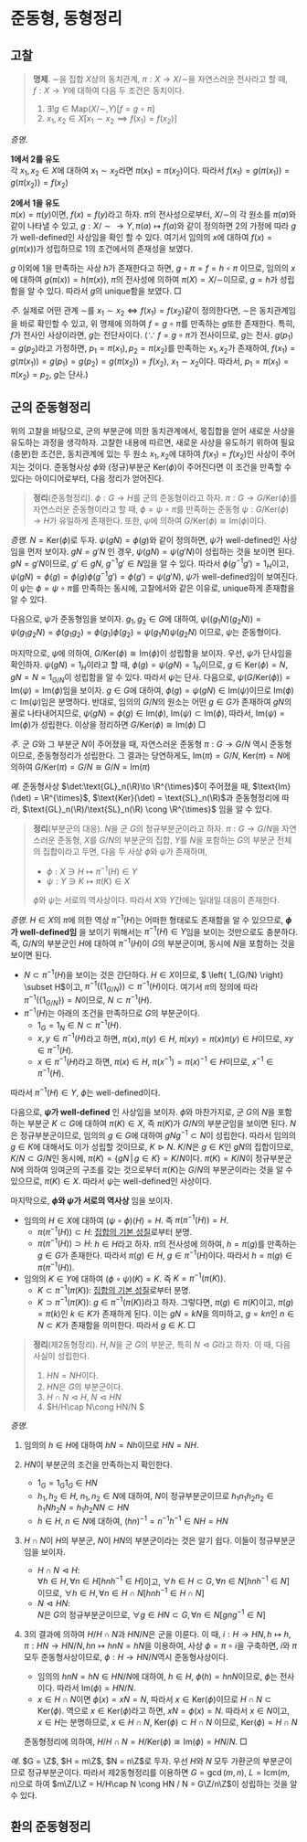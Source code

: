 <!---
title: "준동형, 동형정리"
category: Mathematics
language: Korean
--->

# 준동형, 동형정리

## 고찰

> **명제**. $\sim$을 집합 $X$상의 동치관계, $\pi: X\to X/\sim$을 자연스러운 전사라고 할 때,
> $f: X \to Y$에 대하여 다음 두 조건은 동치이다.
>
> 1. $\exists! g\in \text{Map}(X/\sim, Y) \left[ f = g\circ \pi \right]$
> 2. $x_1, x_2\in X\left[x_1\sim x_2 \implies f(x_1) = f(x_2)\right]$

*증명*.

**1에서 2를 유도**  
각 $x_1, x_2\in X$에 대하여 $x_1\sim x_2$라면 $\pi(x_1) = \pi(x_2)$이다. 따라서
$f(x_1) = g(\pi(x_1)) = g(\pi(x_2)) = f(x_2)$

**2에서 1을 유도**  
$\pi(x) = \pi(y)$이면, $f(x) = f(y)$라고 하자. $\pi$의 전사성으로부터,
$X/\sim$의 각 원소를 $\pi(a)$와 같이 나타낼 수 있고,
$g: X/\sim \to Y, \pi(a)\mapsto f(a)$와 같이 정의하면 2의 가정에 따라 $g$가
well-defined인 사상임을 확인 할 수 있다. 여기서 임의의 $x$에 대하여
$f(x) = g(\pi(x))$가 성립하므로 1의 조건에서의 존재성을 보였다.

$g$ 이외에 1을 만족하는 사상 $h$가 존재한다고 하면,
$g\circ \pi = f = h\circ\pi$ 이므로, 임의의 $x$에 대하여 $g(\pi(x)) = h(\pi(x))$,
$\pi$의 전사성에 의하여 $\pi(X) = X/\sim$이므로, $g = h$가 성립함을 알 수 있다.
따라서 $g$의 unique함을 보였다. □

*주*. 실제로 어떤 관계 $\sim$를 $x_1\sim x_2 \iff f(x_1) = f(x_2)$같이 정의한다면,
$\sim$은 동치관계임을 바로 확인할 수 있고, 위 명제에 의하여 $f = g\circ\pi$를
만족하는 $g$또한 존재한다. 특히, $f$가 전사인 사상이라면,
$g$는 전단사이다. ($\because$ $f = g\circ\pi$가 전사이므로, $g$는 전사.
$g(p_1) = g(p_2)$라고 가정하면, $p_1 = \pi(x_1), p_2 = \pi(x_2)$를 만족하는 $x_1, x_2$가
존재하여, $f(x_1) = g(\pi(x_1)) = g(p_1) = g(p_2) = g(\pi(x_2)) = f(x_2)$, $x_1\sim x_2$이다.
따라서, $p_1 = \pi(x_1) = \pi(x_2) = p_2$, $g$는 단사.)

## 군의 준동형정리

위의 고찰을 바탕으로, 군의 부분군에 의한 동치관계에서, 몫집합을
얻어 새로운 사상을 유도하는 과정을 생각하자. 고찰한 내용에 따르면,
새로운 사상을 유도하기 위하여 필요(충분)한 조건은,
동치관계에 있는 두 원소 $x_1, x_2$에 대하여
$f(x_1) = f(x_2)$인 사상이 주어지는 것이다.
준동형사상 $\phi$와 (정규)부분군 $\text{Ker}(\phi)$이 주어진다면 이 조건을 만족할 수 있다는
아이디어로부터, 다음 정리가 얻어진다.

> **정리**(준동형정리).
> $\phi: G\to H$를 군의 준동형이라고 하자. $\pi: G\to G/\text{Ker}(\phi)$를
> 자연스러운 준동형이라고 할 때, $\phi = \psi\circ\pi$를 만족하는 준동형
> $\psi: G/\text{Ker}(\phi) \to H$가 유일하게 존재한다.
> 또한, $\psi$에 의하여 $G/\text{Ker}(\phi)\cong \text{Im}(\phi)$이다.

*증명*. $N = \text{Ker}(\phi)$로 두자. $\psi(gN) = \phi(g)$와 같이 정의하면,
$\psi$가 well-defined인 사상임을 먼저 보이자.
$gN = g'N$ 인 경우, $\psi(gN) = \psi(g'N)$이 성립하는 것을 보이면 된다.
$gN = g'N$이므로, $g'\in gN$, $g^{-1}g'\in N$임을 알 수 있다.
따라서 $\phi(g^{-1}g') = 1_H$이고,
$\psi(gN) = \phi(g) = \phi(g)\phi(g^{-1}g') = \phi(g') = \psi(g'N)$,
$\psi$가 well-defined임이 보여진다.
이 $\psi$는 $\phi=\psi\circ\pi$를 만족하는 동시에, 고찰에서와 같은 이유로, unique하게
존재함을 알 수 있다.

다음으로, $\psi$가 준동형임을 보이자.
$g_1,g_2\in G$에 대하여,
$\psi((g_1N)(g_2N)) = \psi(g_1g_2N) = \phi(g_1g_2) = \phi(g_1)\phi(g_2) = \psi(g_1N)\psi(g_2N)$
이므로, $\psi$는 준동형이다.

마지막으로, $\psi$에 의하여, $G/\text{Ker}(\phi) \cong \text{Im}(\phi)$이 성립함을 보이자.
우선, $\psi$가 단사임을 확인하자.
$\psi(gN) = 1_H$이라고 할 때, $\phi(g) = \psi(gN) = 1_H$이므로, $g\in \text{Ker}(\phi) = N$,
$gN = N = 1_{G/N}$이 성립함을 알 수 있다. 따라서 $\psi$는 단사.
다음으로, $\psi(G/\text{Ker}(\phi)) = \text{Im}(\psi) = \text{Im}(\phi)$임을 보이자.
$g\in G$에 대하여, $\phi(g) = \psi(gN) \in \text{Im}(\psi)$이므로
$\text{Im}(\phi)\subset\text{Im}(\psi)$임은 분명하다.
반대로, 임의의 $G/N$의 원소는 어떤 $g\in G$가 존재하여 $gN$의 꼴로 나타내어지므로,
$\psi(gN) = \phi(g)\in \text{Im}(\phi)$, $\text{Im}(\psi)\subset\text{Im}(\phi)$,
따라서, $\text{Im}(\psi)=\text{Im}(\phi)$가 성립한다. 이상을 정리하면
$G/\text{Ker}(\phi) \cong \text{Im}(\phi)$ □

*주*. 군 $G$와 그 부분군 $N$이 주어졌을 때, 자연스러운 준동형 $\pi: G\to G/N$ 역시
준동형이므로, 준동형정리가 성립한다. 그 결과는 당연하게도,
$\text{Im}(\pi) = G/N$, $\text{Ker}(\pi) = N$에 의하여
$G/\text{Ker}(\pi) = G/N \cong G/N = \text{Im}(\pi)$

*예*. 준동형사상 $\det:\text{GL}_n(\R)\to \R^{\times}$이 주어졌을 때,
$\text{Im}(\det) = \R^{\times}$, $\text{Ker}(\det) = \text{SL}_n(\R)$과
준동형정리에 따라, $\text{GL}_n(\R)/\text{SL}_n(\R) \cong \R^{\times}$ 임을 알 수 있다.

> **정리**(부분군의 대응). $N$을 군 $G$의 정규부분군이라고 하자.
> $\pi: G\to G/N$을 자연스러운 준동형, $X$를 $G/N$의 부분군의 집합,
> $Y$를 $N$을 포함하는 $G$의 부분군 전체의 집합이라고 두면, 다음 두 사상
> $\phi$와 $\psi$가 존재하며,
>
> - $\phi: X \ni H \mapsto \pi^{-1}(H) \in Y$
> - $\psi: Y \ni K \mapsto \pi(K) \in X$
> 
> $\phi$와 $\psi$는 서로의 역사상이다. 따라서 $X$와 $Y$간에는 일대일 대응이 존재한다.

*증명*. $H\in X$의 $\pi$에 의한 역상 $\pi^{-1}(H)$는 어떠한 형태로도 존재함을 알 수 있으므로,
**$\phi$가 well-defined임** 을 보이기 위해서는 $\pi^{-1}(H)\in Y$임을 보이는 것만으로도 충분하다.
즉, $G/N$의 부분군인 $H$에 대하여 $\pi^{-1}(H)$이 $G$의 부분군이며, 동시에 $N$을 포함하는 것을 보이면
된다.

- $N\subset\pi^{-1}(H)$을 보이는 것은 간단하다. $H\in X$이므로, $ \left\{ 1_{G/N} \right\} \subset H$이고,
$\pi^{-1}\left( \left\{ 1_{G/N} \right\}\right) \subset \pi^{-1}(H)$이다. 여기서 $\pi$의 정의에 따라
$\pi^{-1}\left(\left\{ 1_{G/N}\right\}\right) = N$이므로, $N\subset \pi^{-1}(H)$.
- $\pi^{-1}(H)$는 아래의 조건을 만족하므로 $G$의 부분군이다.
	* $1_G = 1_N\in N \subset \pi^{-1}(H)$.
	* $x,y \in \pi^{-1}(H)$라고 하면, $\pi(x), \pi(y)\in H$, $\pi(xy)=\pi(x)\pi(y)\in H$이므로,
	  $xy\in \pi^{-1}(H)$.
	* $x\in \pi^{-1}(H)$라고 하면, $\pi(x)\in H$, $\pi(x^{-1}) = \pi(x)^{-1}\in H$이므로,
	  $x^{-1}\in \pi^{-1}(H)$.

따라서 $\pi^{-1}(H) \in Y$, $\phi$는 well-defined이다.

다음으로, **$\psi$가 well-defined** 인 사상임을 보이자.
$\phi$와 마찬가지로, 군 $G$의 $N$을 포함하는 부분군 $K\subset G$에 대하여
$\pi(K)\in X$, 즉 $\pi(K)$가 $G/N$의 부분군임을 보이면 된다.
$N$은 정규부분군이므로, 임의의 $g\in G$에 대하여 $gNg^{-1}\subset N$이 성립한다.
따라서 임의의 $g\in K$에 대해서도 이가 성립할 것이므로, $K \vartriangleright N$.
$K/N$은 $g\in K$인 $gN$의 집합이므로, $K/N\subset G/N$인 동시에,
$\pi(K) = \left\{ gN \,|\, g\in K \right\} = K/N$이다. $\pi(K) = K/N$이 정규부분군 $N$에
의하여 잉여군의 구조를 갖는
것으로부터 $\pi(K)$는 $G/N$의 부분군이라는 것을 알 수 있으므로, $\pi(K)\in X$. 따라서
$\psi$는 well-defined인 사상이다.

마지막으로, **$\phi$와 $\psi$가 서로의 역사상** 임을 보이자.

- 임의의 $H\in X$에 대하여 $(\psi\circ\phi)(H) = H$. 즉 $\pi(\pi^{-1}(H)) = H$.
	* $\pi(\pi^{-1}(H))\subset H$: [집합의 기본 성질](./zfc.html#사상에-의한-상과-역상)로부터 분명.
	* $\pi(\pi^{-1}(H))\supset H$: $h\in H$라고 하자. $\pi$의 전사성에 의하여,
	  $h=\pi(g)$를 만족하는 $g\in G$가 존재한다. 따라서 $\pi(g)\in H$, $g\in \pi^{-1}(H)$이다.
	  따라서 $h = \pi(g) \in \pi(\pi^{-1}(H))$.
- 임의의 $K\in Y$에 대하여 $(\phi\circ\psi)(K) = K$. 즉 $K = \pi^{-1}(\pi(K))$.
	* $K\subset \pi^{-1}(\pi(K))$: [집합의 기본 성질](./zfc.html#사상에-의한-상과-역상)로부터 분명.
	* $K\supset \pi^{-1}(\pi(K))$: $g\in\pi^{-1}(\pi(K))$라고 하자.
	  그렇다면, $\pi(g)\in\pi(K)$이고, $\pi(g) = \pi(k)$인 $k\in K$가 존재하게 된다.
	  이는 $gN = kN$을 의미하고, $g=kn$인 $n\in N \subset K$가 존재함을 의미한다.
	  따라서 $g\in K$. □

> **정리**(제2동형정리). $H, N$을 군 $G$의 부분군, 특히 $N \vartriangleleft G$라고 하자. 이 때, 다음 사실이 성립한다.
>
> 1. $HN = NH$이다.
> 1. $HN$은 $G$의 부분군이다.
> 1. $H\cap N \vartriangleleft H$, $N\vartriangleleft HN$
> 1. $H/H\cap N\cong HN/N $

*증명*.

1. 임의의 $h\in H$에 대하여 $hN=Nh$이므로 $HN=NH$.
2. $HN$이 부분군의 조건을 만족하는지 확인한다.
	* $1_G = 1_G1_G \in HN$
	* $h_1, h_2\in H$, $n_1, n_2\in N$에 대하여, $N$이 정규부분군이므로 $h_1n_1h_2n_2 \in h_1Nh_2N = h_1h_2NN\subset HN$
	* $h\in H$, $n\in N$에 대하여, $(hn)^{-1}= n^{-1}h^{-1}\in NH = HN$
3. $H\cap N$이 $H$의 부분군, $N$이 $HN$의 부분군이라는 것은 알기 쉽다. 이들이 정규부분군임을 보이자.
	* $H\cap N \vartriangleleft H$:  
	  $\forall h\in H, \forall n\in H \left[ hnh^{-1}\in H \right]$이고,
	  $\forall h\in H\subset G, \forall n\in N \left[ hnh^{-1}\in N \right]$ 이므로,
	  $\forall h\in H, \forall n\in H\cap N \left[ hnh^{-1}\in H\cap N \right]$
	* $N \vartriangleleft HN$:  
	  $N$은 $G$의 정규부분군이므로, $\forall g\in HN \subset G, \forall n\in N \left[ gng^{-1} \in N \right]$
4. 3의 결과에 의하여 $H/H\cap N$과 $HN/N$은 군을 이룬다.
   이 때, $i: H\to HN, h\mapsto h$, $\pi: HN\to HN/N, hn\mapsto hnN = hN$을 이용하여,
   사상 $\phi = \pi\circ i$을 구축하면, $i$와 $\pi$ 모두 준동형사상이므로, $\phi: H\to HN/N$역시 준동형사상이다.
    * 임의의 $hnN = hN\in HN/N$에 대하여, $h\in H$, $\phi(h) = hnN$이므로, $\phi$는 전사이다.
      따라서 $\text{Im}(\phi) = HN/N$.
    * $x\in H\cap N$이면 $\phi(x) = xN = N$, 따라서 $x\in \text{Ker}(\phi)$이므로 $H\cap N \subset \text{Ker}(\phi)$.
      역으로 $x\in \text{Ker}(\phi)$라고 하면, $xN = \phi(x) = N$. 따라서 $x\in N$이고, $x\in H$는 분명하므로,
      $x\in H\cap N$, $\text{Ker}(\phi)\subset H\cap N$ 이므로, $\text{Ker}(\phi) = H\cap N$

   준동형정리에 의하여, $H/H\cap N = H/\text{Ker}(\phi) \cong \text{Im}(\phi) = HN/N$. □

*예*. $G = \Z$, $H = m\Z$, $N = n\Z$로 두자.
우선 $H$와 $N$ 모두 가환군의 부분군이므로 정규부분군이다.
따라서 제2동형정리를 이용하면 $G = \gcd(m,n)$, $L = \text{lcm}(m,n)$으로 하여
$m\Z/L\Z = H/H\cap N \cong HN / N = G\Z/n\Z$이 성립하는 것을 알 수 있다.

## 환의 준동형정리

